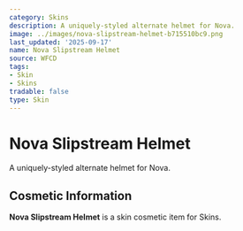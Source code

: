 ```yaml
---
category: Skins
description: A uniquely-styled alternate helmet for Nova.
image: ../images/nova-slipstream-helmet-b715510bc9.png
last_updated: '2025-09-17'
name: Nova Slipstream Helmet
source: WFCD
tags:
- Skin
- Skins
tradable: false
type: Skin
---
```


# Nova Slipstream Helmet

A uniquely-styled alternate helmet for Nova.

## Cosmetic Information

**Nova Slipstream Helmet** is a skin cosmetic item for Skins.

